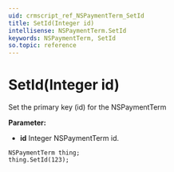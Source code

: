 ```yaml
---
uid: crmscript_ref_NSPaymentTerm_SetId
title: SetId(Integer id)
intellisense: NSPaymentTerm.SetId
keywords: NSPaymentTerm, SetId
so.topic: reference
---
```


# SetId(Integer id)

Set the primary key (id) for the NSPaymentTerm

**Parameter:** 
 - **id** Integer NSPaymentTerm id.

```crmscript
NSPaymentTerm thing;
thing.SetId(123);
```

